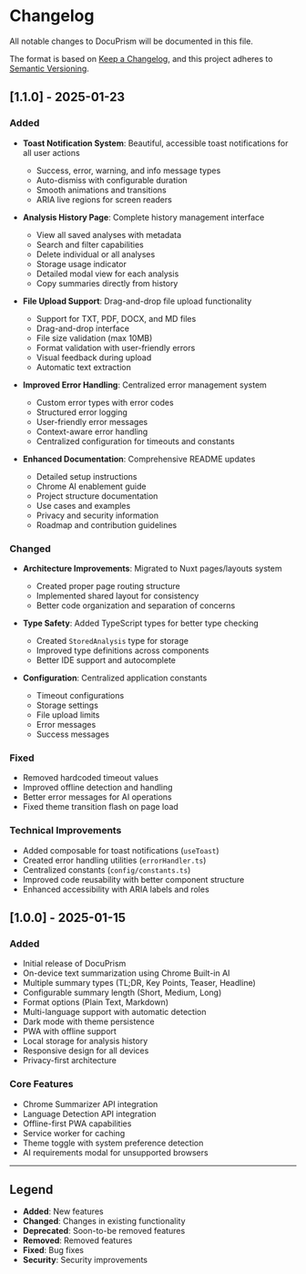 # Changelog

All notable changes to DocuPrism will be documented in this file.

The format is based on [Keep a Changelog](https://keepachangelog.com/en/1.0.0/),
and this project adheres to [Semantic Versioning](https://semver.org/spec/v2.0.0.html).

## [1.1.0] - 2025-01-23

### Added
- **Toast Notification System**: Beautiful, accessible toast notifications for all user actions
  - Success, error, warning, and info message types
  - Auto-dismiss with configurable duration
  - Smooth animations and transitions
  - ARIA live regions for screen readers

- **Analysis History Page**: Complete history management interface
  - View all saved analyses with metadata
  - Search and filter capabilities
  - Delete individual or all analyses
  - Storage usage indicator
  - Detailed modal view for each analysis
  - Copy summaries directly from history

- **File Upload Support**: Drag-and-drop file upload functionality
  - Support for TXT, PDF, DOCX, and MD files
  - Drag-and-drop interface
  - File size validation (max 10MB)
  - Format validation with user-friendly errors
  - Visual feedback during upload
  - Automatic text extraction

- **Improved Error Handling**: Centralized error management system
  - Custom error types with error codes
  - Structured error logging
  - User-friendly error messages
  - Context-aware error handling
  - Centralized configuration for timeouts and constants

- **Enhanced Documentation**: Comprehensive README updates
  - Detailed setup instructions
  - Chrome AI enablement guide
  - Project structure documentation
  - Use cases and examples
  - Privacy and security information
  - Roadmap and contribution guidelines

### Changed
- **Architecture Improvements**: Migrated to Nuxt pages/layouts system
  - Created proper page routing structure
  - Implemented shared layout for consistency
  - Better code organization and separation of concerns

- **Type Safety**: Added TypeScript types for better type checking
  - Created `StoredAnalysis` type for storage
  - Improved type definitions across components
  - Better IDE support and autocomplete

- **Configuration**: Centralized application constants
  - Timeout configurations
  - Storage settings
  - File upload limits
  - Error messages
  - Success messages

### Fixed
- Removed hardcoded timeout values
- Improved offline detection and handling
- Better error messages for AI operations
- Fixed theme transition flash on page load

### Technical Improvements
- Added composable for toast notifications (`useToast`)
- Created error handling utilities (`errorHandler.ts`)
- Centralized constants (`config/constants.ts`)
- Improved code reusability with better component structure
- Enhanced accessibility with ARIA labels and roles

## [1.0.0] - 2025-01-15

### Added
- Initial release of DocuPrism
- On-device text summarization using Chrome Built-in AI
- Multiple summary types (TL;DR, Key Points, Teaser, Headline)
- Configurable summary length (Short, Medium, Long)
- Format options (Plain Text, Markdown)
- Multi-language support with automatic detection
- Dark mode with theme persistence
- PWA with offline support
- Local storage for analysis history
- Responsive design for all devices
- Privacy-first architecture

### Core Features
- Chrome Summarizer API integration
- Language Detection API integration
- Offline-first PWA capabilities
- Service worker for caching
- Theme toggle with system preference detection
- AI requirements modal for unsupported browsers

---

## Legend

- **Added**: New features
- **Changed**: Changes in existing functionality
- **Deprecated**: Soon-to-be removed features
- **Removed**: Removed features
- **Fixed**: Bug fixes
- **Security**: Security improvements
